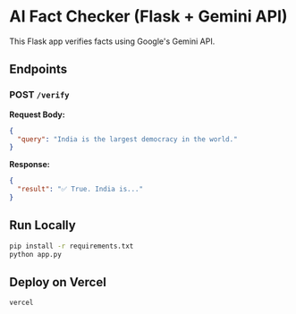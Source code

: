 # AI Fact Checker (Flask + Gemini API)

This Flask app verifies facts using Google's Gemini API.

## Endpoints

### POST `/verify`

**Request Body:**
```json
{
  "query": "India is the largest democracy in the world."
}
```

**Response:**
```json
{
  "result": "✅ True. India is..."
}
```

## Run Locally

```bash
pip install -r requirements.txt
python app.py
```

## Deploy on Vercel

```bash
vercel
```